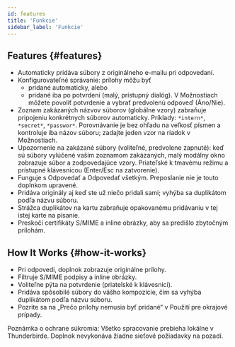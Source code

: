 ```yaml
---
id: features
title: 'Funkcie'
sidebar_label: 'Funkcie'
---
```


## Features {#features}

- Automaticky pridáva súbory z originálneho e-mailu pri odpovedaní.
- Konfigurovateľné správanie: prílohy môžu byť
  - pridané automaticky, alebo
  - pridané iba po potvrdení (malý, prístupný dialóg). V Možnostiach môžete
    povoliť potvrdenie a vybrať predvolenú odpoveď (Áno/Nie).
- Zoznam zakázaných názvov súborov (globálne vzory) zabraňuje pripojeniu konkrétnych súborov
  automaticky. Príklady: `*intern*`, `*secret*`, `*passwor*`.
  Porovnávanie je bez ohľadu na veľkosť písmen a kontroluje iba názov súboru; zadajte jeden vzor
  na riadok v Možnostiach.
- Upozornenie na zakázané súbory (voliteľné, predvolene zapnuté): keď sú súbory vylúčené vaším
  zoznamom zakázaných, malý modálny okno zobrazuje súbor a zodpovedajúce vzory. Priateľské k tmavému režimu
  a prístupné klávesnicou (Enter/Esc na zatvorenie).
- Funguje s Odpovedať a Odpovedať všetkým. Preposlanie nie je touto doplnkom upravené.
- Pridáva originály aj keď ste už niečo pridali sami; vyhýba sa duplikátom podľa názvu súboru.
- Strážca duplikátov na kartu zabraňuje opakovanému pridávaniu v tej istej karte na písanie.
- Preskočí certifikáty S/MIME a inline obrázky, aby sa predišlo zbytočným prílohám.

## How It Works {#how-it-works}

- Pri odpovedi, doplnok zobrazuje originálne prílohy.
- Filtruje S/MIME podpisy a inline obrázky.
- Voliteľne pýta na potvrdenie (priatelské k klávesnici).
- Pridáva spôsobilé súbory do vášho kompozície, čím sa vyhýba duplikátom podľa názvu súboru.
- Pozrite sa na „Prečo prílohy nemusia byť pridané“ v Použití pre okrajové prípady.

Poznámka o ochrane súkromia: Všetko spracovanie prebieha lokálne v Thunderbirde. Doplnok nevykonáva žiadne sieťové požiadavky na pozadí.
